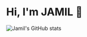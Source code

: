 # Hi, I'm JAMIL 👋

![Jamil's GitHub stats](https://github-readme-stats.vercel.app/api?username=mjamilasfihani&show_icons=true&theme=transparent)
